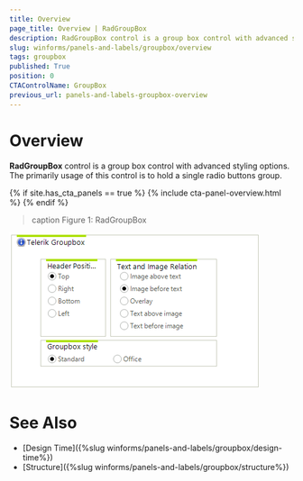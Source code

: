 ```yaml
---
title: Overview
page_title: Overview | RadGroupBox
description: RadGroupBox control is a group box control with advanced styling options. The primarily usage of this control is to hold a single radio buttons group.
slug: winforms/panels-and-labels/groupbox/overview
tags: groupbox
published: True
position: 0
CTAControlName: GroupBox
previous_url: panels-and-labels-groupbox-overview
---
```


# Overview

__RadGroupBox__ control is a group box control with advanced styling options. The primarily usage of this control is to hold a single radio buttons group.

{% if site.has_cta_panels == true %}
{% include cta-panel-overview.html %}
{% endif %}

>caption Figure 1: RadGroupBox
>
![panels-and-labels-groupbox-overview 001](images/panels-and-labels-groupbox-overview001.png)

# See Also

* [Design Time]({%slug winforms/panels-and-labels/groupbox/design-time%})
* [Structure]({%slug winforms/panels-and-labels/groupbox/structure%})